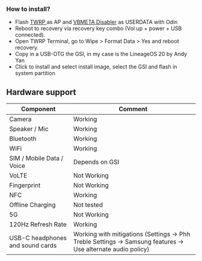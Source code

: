 ### How to install?
* Flash [TWRP ](https://forum.xda-developers.com/t/recovery-unofficial-twrp-for-galaxy-s23.4558749/) as AP and [VBMETA Disabler](https://forum.xda-developers.com/attachments/vbmeta_disabled_r-tar.5236537/?hash=f7249adaefe16f3aeac3256a63063f0a) as USERDATA with Odin
* Reboot to recovery via recovery key combo (Vol up + power + USB connected).
* Open TWRP Terminal, go to Wipe > Format Data > Yes and reboot recovery.
* Copy in a USB-OTG the GSI, in my case is the LineageOS 20 by Andy Yan 
* Click to install and select install image, select the GSI and flash in system partition

## Hardware support

| Component                        |      Comment                                                                                                 |
|----------------------------------|--------------------------------------------------------------------------------------------------------------|
| Camera                           | Working                                                                                                      |
| Speaker / Mic                    | Working                                                                                                      |
| Bluetooth                        | Working                                                                                                      |
| WiFi                             | Working                                                                                                      |
| SIM / Mobile Data / Voice        | Depends on GSI                                                                                               |
| VoLTE                            | Not Working                                                                                                  |
| Fingerprint                      | Not Working                                                                                                      |
| NFC                              | Working                                                                                                      |
| Offline Charging                 | Not tested                                                                                                 |
| 5G                               | Not Working                                                                                                  |
| 120Hz Refresh Rate               | Working                                                                                                      |
| USB-C headphones and sound cards | Working with mitigations (Settings -> Phh Treble Settings -> Samsung features -> Use alternate audio policy) |